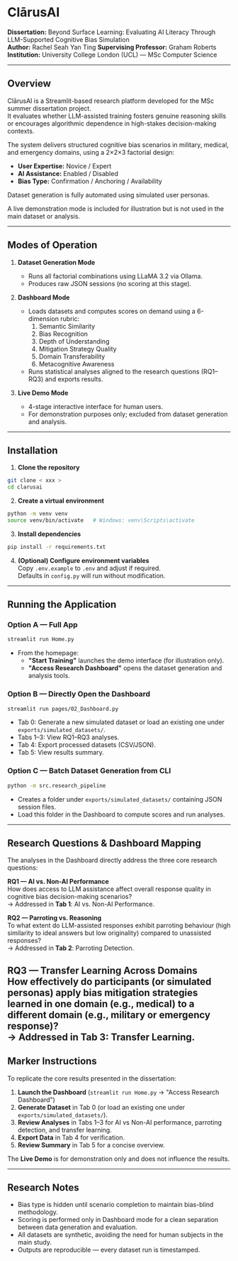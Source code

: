 # ClārusAI

**Dissertation:** 
Beyond Surface Learning: Evaluating AI Literacy Through LLM-Supported Cognitive Bias Simulation  
**Author:** 
Rachel Seah Yan Ting
**Supervising Professor:** 
Graham Roberts
**Institution:** 
University College London (UCL) — MSc Computer Science  

---

## Overview

ClārusAI is a Streamlit-based research platform developed for the MSc summer dissertation project.  
It evaluates whether LLM-assisted training fosters genuine reasoning skills or encourages algorithmic dependence in high-stakes decision-making contexts.

The system delivers structured cognitive bias scenarios in military, medical, and emergency domains, using a 2×2×3 factorial design:

- **User Expertise:** Novice / Expert  
- **AI Assistance:** Enabled / Disabled  
- **Bias Type:** Confirmation / Anchoring / Availability  

Dataset generation is fully automated using simulated user personas.  

A live demonstration mode is included for illustration but is not used in the main dataset or analysis.

---

## Modes of Operation

1. **Dataset Generation Mode**  
   - Runs all factorial combinations using LLaMA 3.2 via Ollama.  
   - Produces raw JSON sessions (no scoring at this stage).  

2. **Dashboard Mode**  
   - Loads datasets and computes scores on demand using a 6-dimension rubric:  
     1. Semantic Similarity  
     2. Bias Recognition  
     3. Depth of Understanding  
     4. Mitigation Strategy Quality  
     5. Domain Transferability  
     6. Metacognitive Awareness  
   - Runs statistical analyses aligned to the research questions (RQ1–RQ3) and exports results.  

3. **Live Demo Mode**  
   - 4-stage interactive interface for human users.  
   - For demonstration purposes only; excluded from dataset generation and analysis.

---

## Installation

1. **Clone the repository**
```bash
git clone < xxx >
cd clarusai
```

2. **Create a virtual environment**
```bash
python -m venv venv
source venv/bin/activate   # Windows: venv\Scripts\activate
```

3. **Install dependencies**
```bash
pip install -r requirements.txt
```

4. **(Optional) Configure environment variables**  
   Copy `.env.example` to `.env` and adjust if required.  
   Defaults in `config.py` will run without modification.

---

## Running the Application

### Option A — Full App
```bash
streamlit run Home.py
```
- From the homepage:
  - **"Start Training"** launches the demo interface (for illustration only).  
  - **"Access Research Dashboard"** opens the dataset generation and analysis tools.

### Option B — Directly Open the Dashboard
```bash
streamlit run pages/02_Dashboard.py
```
- Tab 0: Generate a new simulated dataset or load an existing one under `exports/simulated_datasets/`.  
- Tabs 1–3: View RQ1–RQ3 analyses.  
- Tab 4: Export processed datasets (CSV/JSON).  
- Tab 5: View results summary.

### Option C — Batch Dataset Generation from CLI
```bash
python -m src.research_pipeline
```
- Creates a folder under `exports/simulated_datasets/` containing JSON session files.
- Load this folder in the Dashboard to compute scores and run analyses.

---
## Research Questions & Dashboard Mapping

The analyses in the Dashboard directly address the three core research questions:

**RQ1 — AI vs. Non-AI Performance**  
How does access to LLM assistance affect overall response quality in cognitive bias decision-making scenarios?  
→ Addressed in **Tab 1**: AI vs. Non-AI Performance.

**RQ2 — Parroting vs. Reasoning**  
To what extent do LLM-assisted responses exhibit parroting behaviour (high similarity to ideal answers but low originality) compared to unassisted responses?  
→ Addressed in **Tab 2**: Parroting Detection.

**RQ3 — Transfer Learning Across Domains**  
How effectively do participants (or simulated personas) apply bias mitigation strategies learned in one domain (e.g., medical) to a different domain (e.g., military or emergency response)?  
→ Addressed in **Tab 3**: Transfer Learning.
---

## Marker Instructions

To replicate the core results presented in the dissertation:

1. **Launch the Dashboard** (`streamlit run Home.py` → "Access Research Dashboard")  
2. **Generate Dataset** in Tab 0 (or load an existing one under `exports/simulated_datasets/`).  
3. **Review Analyses** in Tabs 1–3 for AI vs Non-AI performance, parroting detection, and transfer learning.  
4. **Export Data** in Tab 4 for verification.  
5. **Review Summary** in Tab 5 for a concise overview.  

The **Live Demo** is for demonstration only and does not influence the results.

---

## Research Notes

- Bias type is hidden until scenario completion to maintain bias-blind methodology.  
- Scoring is performed only in Dashboard mode for a clean separation between data generation and evaluation.  
- All datasets are synthetic, avoiding the need for human subjects in the main study.  
- Outputs are reproducible — every dataset run is timestamped.